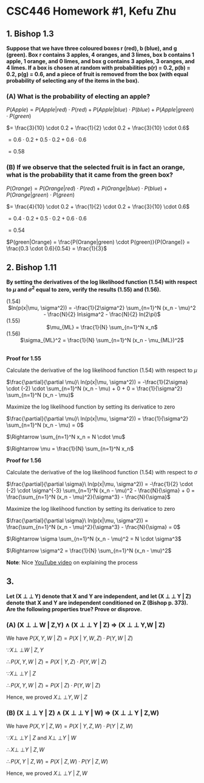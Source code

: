 # CSC446 Homework #1, Kefu Zhu

## 1. Bishop 1.3

**Suppose that we have three coloured boxes r (red), b (blue), and g (green).Box r contains 3 apples, 4 oranges, and 3 limes, box b contains 1 apple, 1 orange, and 0 limes, and box g contains 3 apples, 3 oranges, and 4 limes. If a box is chosen at random with probabilities p(r) = 0.2, p(b) = 0.2, p(g) = 0.6, and a piece of fruit is removed from the box (with equal probability of selecting any of the items in the box).**

### (A) What is the probability of electing an apple?

$P(Apple) = P(Apple|red) \cdot P(red) + P(Apple|blue) \cdot P(blue) + P(Apple|green) \cdot P(green)$

$= \frac{3}{10} \cdot 0.2 + \frac{1}{2} \cdot 0.2 + \frac{3}{10} \cdot 0.6$

$= 0.6 \cdot 0.2 + 0.5 \cdot 0.2 + 0.6 \cdot 0.6$

$= 0.58$

### (B) If we observe that the selected fruit is in fact an orange, what is the probability that it came from the green box?

$P(Orange) = P(Orange|red) \cdot P(red) + P(Orange|blue) \cdot P(blue) + P(Orange|green) \cdot P(green)$

$= \frac{4}{10} \cdot 0.2 + \frac{1}{2} \cdot 0.2 + \frac{3}{10} \cdot 0.6$

$= 0.4 \cdot 0.2 + 0.5 \cdot 0.2 + 0.6 \cdot 0.6$

$= 0.54$

$P(green|Orange) = \frac{P(Orange|green) \cdot P(green)}{P(Orange)} = \frac{0.3 \cdot 0.6}{0.54} = \frac{1}{3}$

## 2. Bishop 1.11

**By setting the derivatives of the log likelihood function (1.54) with respect to $\mu$ and $\sigma^2$ equal to zero, verify the results (1.55) and (1.56).**

<center>
<div align='left'>(1.54)</div>
$ln(p(x|\mu, \sigma^2)) = -\frac{1}{2\sigma^2} \sum_{n=1}^N (x_n - \mu)^2 - \frac{N}{2} ln\sigma^2 - \frac{N}{2} ln(2\pi)$
</center>

<center>
<div align='left'>(1.55)</div>
$\mu_{ML} = \frac{1}{N} \sum_{n=1}^N x_n$
</center>

<center>
<div align='left'>(1.56)</div>
$\sigma_{ML}^2 = \frac{1}{N} \sum_{n=1}^N (x_n - \mu_{ML})^2$
</center>

<br>

**Proof for 1.55**

Calculate the derivative of the log likelihood function (1.54) with respect to $\mu$

$\frac{\partial}{\partial \mu}\ ln(p(x|\mu, \sigma^2)) = -\frac{1}{2\sigma} \cdot (-2) \cdot \sum_{n=1}^N (x_n - \mu) + 0 + 0 = \frac{1}{\sigma^2} \sum_{n=1}^N (x_n - \mu)$

Maximize the log likelihood function by setting its derivatice to zero

$\frac{\partial}{\partial \mu}\ ln(p(x|\mu, \sigma^2)) = \frac{1}{\sigma^2} \sum_{n=1}^N (x_n - \mu) = 0$

$\Rightarrow \sum_{n=1}^N x_n = N \cdot \mu$

$\Rightarrow \mu = \frac{1}{N} \sum_{n=1}^N x_n$

**Proof for 1.56**

Calculate the derivative of the log likelihood function (1.54) with respect to $\sigma$

$\frac{\partial}{\partial \sigma}\ ln(p(x|\mu, \sigma^2)) = -\frac{1}{2} \cdot (-2) \cdot \sigma^{-3} \sum_{n=1}^N (x_n - \mu)^2 - \frac{N}{\sigma} + 0 = \frac{\sum_{n=1}^N (x_n - \mu)^2}{\sigma^3} - \frac{N}{\sigma}$

Maximize the log likelihood function by setting its derivatice to zero

$\frac{\partial}{\partial \sigma}\ ln(p(x|\mu, \sigma^2)) = \frac{\sum_{n=1}^N (x_n - \mu)^2}{\sigma^3} - \frac{N}{\sigma} = 0$

$\Rightarrow \sigma \sum_{n=1}^N (x_n - \mu)^2 = N \cdot \sigma^3$

$\Rightarrow \sigma^2 = \frac{1}{N} \sum_{n=1}^N (x_n - \mu)^2$

**Note**: Nice [YouTube video](https://www.youtube.com/watch?v=Dn6b9fCIUpM) on explaining the process

## 3.

**Let (X ${\perp\!\!\!\perp}$ Y) denote that X and Y are independent, and let (X ${\perp\!\!\!\perp}$ Y | Z) denote that X and Y are independent conditioned on Z (Bishop p. 373). Are the following properties true? Prove or disprove.**

### (A) (X ${\perp\!\!\!\perp}$ W | Z,Y) $\wedge$ (X ${\perp\!\!\!\perp}$ Y | Z) $\Rightarrow$ (X ${\perp\!\!\!\perp}$ Y,W | Z)

We have $P(X,Y,W\ |\ Z) = P(X\ |\ Y,W,Z) \cdot P(Y,W\ |\ Z)$

$\because X {\perp\!\!\!\perp} W\ |\ Z,Y$

$\therefore P(X,Y,W\ |\ Z) = P(X\ |\ Y,Z) \cdot P(Y,W\ |\ Z)$

$\because X {\perp\!\!\!\perp} Y\ |\ Z$

$\therefore P(X,Y,W\ |\ Z) = P(X\ |\ Z) \cdot P(Y,W\ |\ Z)$

Hence, we proved $X {\perp\!\!\!\perp} Y,W\ |\ Z$

### (B) (X ${\perp\!\!\!\perp}$ Y | Z) $\wedge$ (X ${\perp\!\!\!\perp}$ Y | W) $\Rightarrow$ (X ${\perp\!\!\!\perp}$ Y | Z,W)

We have $P(X,Y\ |\ Z,W) = P(X\ |\ Y,Z,W) \cdot P(Y\ |\ Z,W)$

$\because X {\perp\!\!\!\perp} Y\ |\ Z\ \mathrm{and}\ X {\perp\!\!\!\perp} Y\ |\ W$

$\therefore X {\perp\!\!\!\perp} Y\ |\ Z,W$

$\therefore P(X,Y\ |\ Z,W) = P(X\ |\ Z,W) \cdot P(Y\ |\ Z,W)$

Hence, we proved $X {\perp\!\!\!\perp} Y\ |\ Z,W$